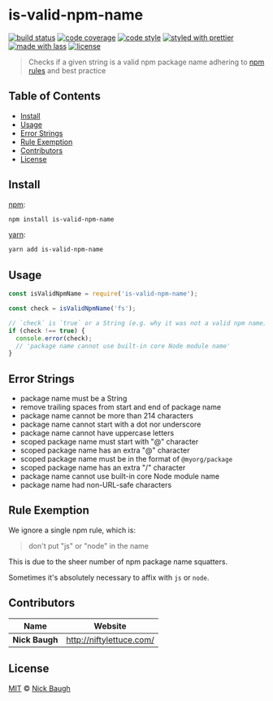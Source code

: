 # is-valid-npm-name

[![build status](https://semaphoreci.com/api/v1/niftylettuce/is-valid-npm-name/branches/master/shields_badge.svg)](https://semaphoreci.com/niftylettuce/is-valid-npm-name)
[![code coverage](https://img.shields.io/codecov/c/github/lassjs/is-valid-npm-name.svg)](https://codecov.io/gh/lassjs/is-valid-npm-name)
[![code style](https://img.shields.io/badge/code_style-XO-5ed9c7.svg)](https://github.com/sindresorhus/xo)
[![styled with prettier](https://img.shields.io/badge/styled_with-prettier-ff69b4.svg)](https://github.com/prettier/prettier)
[![made with lass](https://img.shields.io/badge/made_with-lass-95CC28.svg)](https://lass.js.org)
[![license](https://img.shields.io/github/license/lassjs/is-valid-npm-name.svg)](<>)

> Checks if a given string is a valid npm package name adhering to [npm rules](https://docs.npmjs.com/files/package.json#name) and best practice


## Table of Contents

* [Install](#install)
* [Usage](#usage)
* [Error Strings](#error-strings)
* [Rule Exemption](#rule-exemption)
* [Contributors](#contributors)
* [License](#license)


## Install

[npm][]:

```sh
npm install is-valid-npm-name
```

[yarn][]:

```sh
yarn add is-valid-npm-name
```


## Usage

```js
const isValidNpmName = require('is-valid-npm-name');

const check = isValidNpmName('fs');

// `check` is `true` or a String (e.g. why it was not a valid npm name)
if (check !== true) {
  console.error(check);
  // 'package name cannot use built-in core Node module name'
}
```


## Error Strings

* package name must be a String
* remove trailing spaces from start and end of package name
* package name cannot be more than 214 characters
* package name cannot start with a dot nor underscore
* package name cannot have uppercase letters
* scoped package name must start with "@" character
* scoped package name has an extra "@" character
* scoped package name must be in the format of `@myorg/package`
* scoped package name has an extra "/" character
* package name cannot use built-in core Node module name
* package name had non-URL-safe characters


## Rule Exemption

We ignore a single npm rule, which is:

> don't put "js" or "node" in the name

This is due to the sheer number of npm package name squatters.

Sometimes it's absolutely necessary to affix with `js` or `node`.


## Contributors

| Name           | Website                    |
| -------------- | -------------------------- |
| **Nick Baugh** | <http://niftylettuce.com/> |


## License

[MIT](LICENSE) © [Nick Baugh](http://niftylettuce.com/)


## 

[npm]: https://www.npmjs.com/

[yarn]: https://yarnpkg.com/

